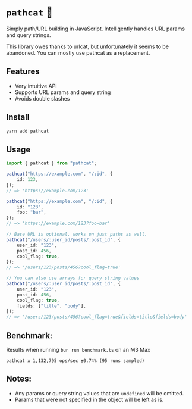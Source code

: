 # `pathcat` 🐾

Simply path/URL building in JavaScript. Intelligently handles URL params and query strings.

This library owes thanks to urlcat, but unfortunately it seems to be abandoned. You can mostly use pathcat as a replacement.

## Features

- Very intuitive API
- Supports URL params and query string
- Avoids double slashes

## Install

```sh
yarn add pathcat
```

## Usage

```typescript
import { pathcat } from "pathcat";

pathcat("https://example.com", "/:id", {
	id: 123,
});
// => 'https://example.com/123'

pathcat("https://example.com", "/:id", {
	id: "123",
	foo: "bar",
});
// => 'https://example.com/123?foo=bar'

// Base URL is optional, works on just paths as well.
pathcat("/users/:user_id/posts/:post_id", {
	user_id: "123",
	post_id: 456,
	cool_flag: true,
});
// => '/users/123/posts/456?cool_flag=true'

// You can also use arrays for query string values
pathcat("/users/:user_id/posts/:post_id", {
	user_id: "123",
	post_id: 456,
	cool_flag: true,
	fields: ["title", "body"],
});
// => '/users/123/posts/456?cool_flag=true&fields=title&fields=body'
```

## Benchmark:

Results when running `bun run benchmark.ts` on an M3 Max

```
pathcat x 1,132,795 ops/sec ±0.74% (95 runs sampled)
```

## Notes:

- Any params or query string values that are `undefined` will be omitted.
- Params that were not specified in the object will be left as is.

